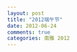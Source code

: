 ```yaml
---
layout: post
title: "2012端午节"
date: 2012-06-24
comments: true
categories: 南雅 2012
---
```

<script type="text/javascript">
	if(mobilecheck==false){
		document.write('{% img img-responsive /images/post/20120624/2012duanwu.jpg %}');
	}
	else{
		document.write('{% img img-responsive /images/mobile/post/20120624/2012duanwu.jpg %}');
	}
</script>
<!--more-->